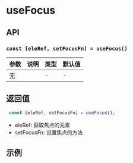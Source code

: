 # useFocus

## API 

### `const [eleRef, setFocusFn] = useFocus()`

| 参数         | 说明           | 类型         | 默认值   |
| ------------ | -------------- | ------------ | -------- |
| 无 |  | - | - |


## 返回值
```js
 const [eleRef, setFocusFn] = useFocus();
```
- eleRef: 获取焦点的元素
- setFocusFn: 设置焦点的方法



## 示例
<code src="./demo/index.tsx"></code>
